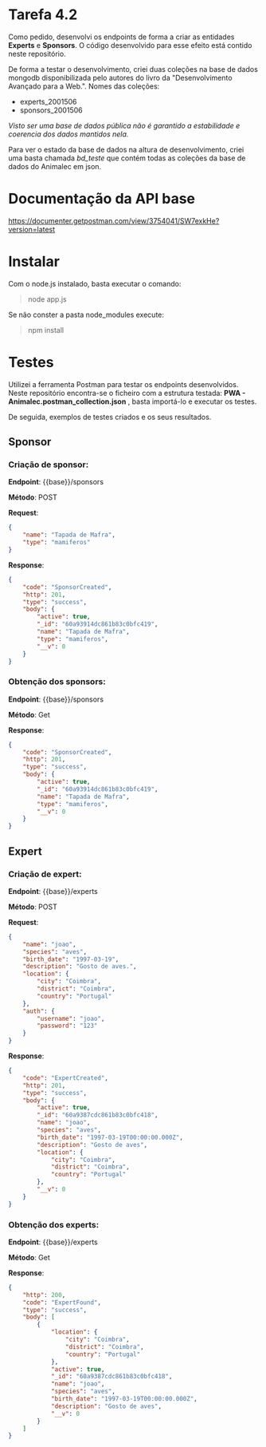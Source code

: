 
# Tarefa 4.2

Como pedido, desenvolvi os endpoints de forma a criar as entidades **Experts** e **Sponsors**. O código desenvolvido para esse efeito está contido neste repositório. 

De forma a testar o desenvolvimento, criei duas coleções na base de dados mongodb disponibilizada pelo autores do livro da "Desenvolvimento Avançado para a Web.". 
Nomes das coleções:
- experts_2001506
- sponsors_2001506 

*Visto ser uma base de dados pública não é garantido a estabilidade e coerencia dos dados mantidos nela.* 

Para ver o estado da base de dados na altura de desenvolvimento, criei uma basta chamada _bd_teste_ que contém todas as coleções da base de dados do Animalec em json.

# Documentação da API base

https://documenter.getpostman.com/view/3754041/SW7exkHe?version=latest

# Instalar

Com o node.js instalado, basta executar o comando:

> node app.js

Se não conster a pasta node_modules execute:

> npm install

# Testes 

Utilizei a ferramenta Postman para testar os endpoints desenvolvidos. Neste repositório encontra-se o ficheiro com a estrutura testada: **PWA - Animalec.postman_collection.json** , basta importá-lo e executar os testes. 

De seguida, exemplos de testes criados e os seus resultados.

## Sponsor

### Criação de sponsor:

**Endpoint**: {{base}}/sponsors

**Método**: POST

**Request**:

```json
{
	"name": "Tapada de Mafra",
	"type": "mamiferos"
}
```

**Response**:

```json
{
    "code": "SponsorCreated",
    "http": 201,
    "type": "success",
    "body": {
        "active": true,
        "_id": "60a93914dc861b83c0bfc419",
        "name": "Tapada de Mafra",
        "type": "mamiferos",
        "__v": 0
    }
}
```

### Obtenção dos sponsors:

**Endpoint**: {{base}}/sponsors

**Método**: Get

**Response**:

```json
{
    "code": "SponsorCreated",
    "http": 201,
    "type": "success",
    "body": {
        "active": true,
        "_id": "60a93914dc861b83c0bfc419",
        "name": "Tapada de Mafra",
        "type": "mamiferos",
        "__v": 0
    }
}
```


## Expert

### Criação de expert:

**Endpoint**: {{base}}/experts

**Método**: POST

**Request**:

```json
{
	"name": "joao",
	"species": "aves",
	"birth_date": "1997-03-19",
	"description": "Gosto de aves.",
	"location": {
        "city": "Coimbra",
        "district": "Coimbra",
        "country": "Portugal"
    },
    "auth": {
        "username": "joao",
        "password": "123"
    }
}
```

**Response**:

```json
{
    "code": "ExpertCreated",
    "http": 201,
    "type": "success",
    "body": {
        "active": true,
        "_id": "60a9387cdc861b83c0bfc418",
        "name": "joao",
        "species": "aves",
        "birth_date": "1997-03-19T00:00:00.000Z",
        "description": "Gosto de aves",
        "location": {
            "city": "Coimbra",
            "district": "Coimbra",
            "country": "Portugal"
        },
        "__v": 0
    }
}
```

### Obtenção dos experts:

**Endpoint**: {{base}}/experts

**Método**: Get

**Response**:

```json
{
    "http": 200,
    "code": "ExpertFound",
    "type": "success",
    "body": [
        {
            "location": {
                "city": "Coimbra",
                "district": "Coimbra",
                "country": "Portugal"
            },
            "active": true,
            "_id": "60a9387cdc861b83c0bfc418",
            "name": "joao",
            "species": "aves",
            "birth_date": "1997-03-19T00:00:00.000Z",
            "description": "Gosto de aves",
            "__v": 0
        }
    ]
}
```


